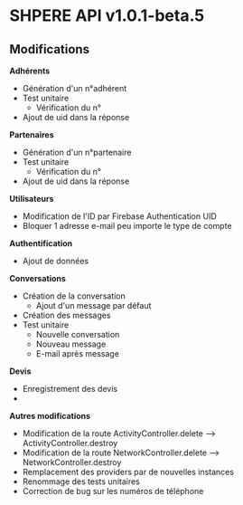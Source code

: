 # SHPERE API v1.0.1-beta.5

## Modifications

**Adhérents**

- Génération d'un n°adhérent
- Test unitaire
  - Vérification du n°
- Ajout de uid dans la réponse

**Partenaires**

- Génération d'un n°partenaire
- Test unitaire
  - Vérification du n°
- Ajout de uid dans la réponse

**Utilisateurs**

- Modification de l'ID par Firebase Authentication UID
- Bloquer 1 adresse e-mail peu importe le type de compte

**Authentification**

- Ajout de données

**Conversations**

- Création de la conversation
  - Ajout d'un message par défaut
- Création des messages
- Test unitaire
  - Nouvelle conversation
  - Nouveau message
  - E-mail après message

**Devis**

- Enregistrement des devis
- 

**Autres modifications**

- Modification de la route ActivityController.delete --> ActivityController.destroy
- Modification de la route NetworkController.delete --> NetworkController.destroy
- Remplacement des providers par de nouvelles instances
- Renommage des tests unitaires
- Correction de bug sur les numéros de téléphone

